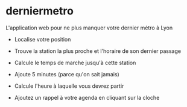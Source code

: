 derniermetro
============

L'application web pour ne plus manquer votre dernier métro à Lyon

- Localise votre position
- Trouve la station la plus proche et l'horaire de son dernier passage
- Calcule le temps de marche jusqu'à cette station
- Ajoute 5 minutes (parce qu'on sait jamais)
- Calcule l'heure à laquelle vous devrez partir

- Ajoutez un rappel à votre agenda en cliquant sur la cloche